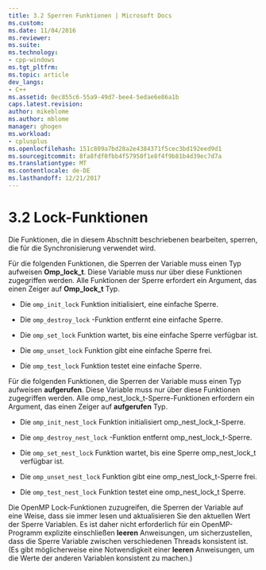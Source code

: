 ```yaml
---
title: 3.2 Sperren Funktionen | Microsoft Docs
ms.custom: 
ms.date: 11/04/2016
ms.reviewer: 
ms.suite: 
ms.technology:
- cpp-windows
ms.tgt_pltfrm: 
ms.topic: article
dev_langs:
- C++
ms.assetid: 0ec855c6-55a9-49d7-bee4-5edae6e86a1b
caps.latest.revision: 
author: mikeblome
ms.author: mblome
manager: ghogen
ms.workload:
- cplusplus
ms.openlocfilehash: 151c809a7bd28a2e4384371f5cec3bd192eed9d1
ms.sourcegitcommit: 8fa8fdf0fbb4f57950f1e8f4f9b81b4d39ec7d7a
ms.translationtype: MT
ms.contentlocale: de-DE
ms.lasthandoff: 12/21/2017
---
```

# <a name="32-lock-functions"></a>3.2 Lock-Funktionen
Die Funktionen, die in diesem Abschnitt beschriebenen bearbeiten, sperren, die für die Synchronisierung verwendet wird.  
  
 Für die folgenden Funktionen, die Sperren der Variable muss einen Typ aufweisen **Omp_lock_t**. Diese Variable muss nur über diese Funktionen zugegriffen werden. Alle Funktionen der Sperre erfordert ein Argument, das einen Zeiger auf **Omp_lock_t** Typ.  
  
-   Die `omp_init_lock` Funktion initialisiert, eine einfache Sperre.  
  
-   Die `omp_destroy_lock` -Funktion entfernt eine einfache Sperre.  
  
-   Die `omp_set_lock` Funktion wartet, bis eine einfache Sperre verfügbar ist.  
  
-   Die `omp_unset_lock` Funktion gibt eine einfache Sperre frei.  
  
-   Die `omp_test_lock` Funktion testet eine einfache Sperre.  
  
 Für die folgenden Funktionen, die Sperren der Variable muss einen Typ aufweisen **aufgerufen**.  Diese Variable muss nur über diese Funktionen zugegriffen werden. Alle omp_nest_lock_t-Sperre-Funktionen erfordern ein Argument, das einen Zeiger auf **aufgerufen** Typ.  
  
-   Die `omp_init_nest_lock` Funktion initialisiert omp_nest_lock_t-Sperre.  
  
-   Die `omp_destroy_nest_lock` -Funktion entfernt omp_nest_lock_t-Sperre.  
  
-   Die `omp_set_nest_lock` Funktion wartet, bis eine Sperre omp_nest_lock_t verfügbar ist.  
  
-   Die `omp_unset_nest_lock` Funktion gibt eine omp_nest_lock_t-Sperre frei.  
  
-   Die `omp_test_nest_lock` Funktion testet eine omp_nest_lock_t Sperre.  
  
 Die OpenMP Lock-Funktionen zuzugreifen, die Sperren der Variable auf eine Weise, dass sie immer lesen und aktualisieren Sie den aktuellen Wert der Sperre Variablen. Es ist daher nicht erforderlich für ein OpenMP-Programm explizite einschließen **leeren** Anweisungen, um sicherzustellen, dass die Sperre Variable zwischen verschiedenen Threads konsistent ist. (Es gibt möglicherweise eine Notwendigkeit einer **leeren** Anweisungen, um die Werte der anderen Variablen konsistent zu machen.)